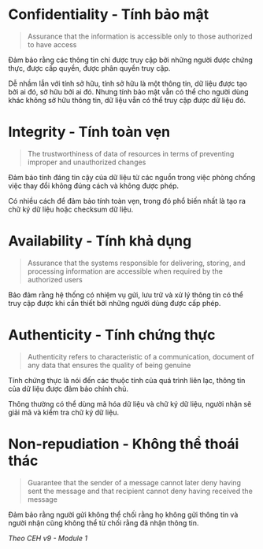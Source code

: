 # Confidentiality - Tính bảo mật

> Assurance that the information is accessible only to those authorized to have access

Đảm bảo rằng các thông tin chỉ được truy cập bởi những người được chứng thực, được cấp quyền, được phân quyền truy cập.

Dễ nhầm lẫn với tính sở hữu, tính sở hữu là một thông tin, dữ liệu được tạo bởi ai đó, sở hữu bởi ai đó. Nhưng tính bảo mật vẫn có thể cho người dùng khác không sở hữu thông tin, dữ liệu vẫn có thể truy cập được dữ liệu đó.

# Integrity - Tính toàn vẹn

> The trustworthiness of data of resources in terms of preventing improper and unauthorized changes

Đảm bảo tính đáng tin cậy của dữ liệu từ các nguồn trong việc phòng chống việc thay đổi không đúng cách và không được phép.

Có nhiều cách để đảm bảo tính toàn vẹn, trong đó phổ biến nhất là tạo ra chữ ký dữ liệu hoặc checksum dữ liệu.

# Availability - Tính khả dụng

> Assurance that the systems responsible for delivering, storing, and processing information are accessible when required by the authorized users

Bảo đảm rằng hệ thống có nhiệm vụ gửi, lưu trữ và xử lý thông tin có thể truy cập được khi cần thiết bởi những người dùng được cấp phép.

# Authenticity - Tính chứng thực

> Authenticity refers to characteristic of a communication, document of any data that ensures the quality of being genuine

Tính chứng thực là nói đến các thuộc tính của quá trình liên lạc, thông tin của dữ liệu được đảm bảo chính chủ.

Thông thường có thể dùng mã hóa dữ liệu và chữ ký dữ liệu, người nhận sẽ giải mã và kiểm tra chữ ký dữ liệu.

# Non-repudiation - Không thể thoái thác

> Guarantee that the sender of a message cannot later deny having sent the message and that recipient cannot deny having received the message

Đảm bảo rằng người gửi không thể chối rằng họ không gửi thông tin và người nhận cũng không thể từ chối rằng đã nhận thông tin.

_Theo CEH v9 - Module 1_